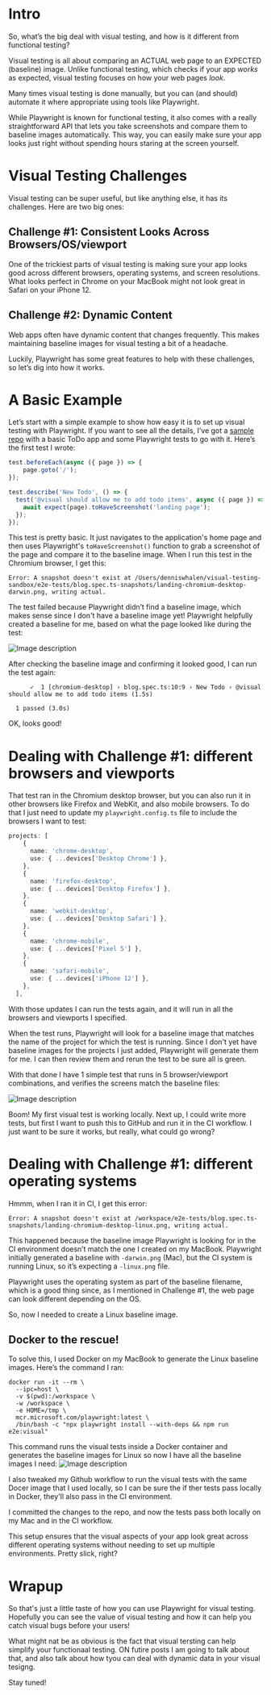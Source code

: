 # Intro

So, what’s the big deal with visual testing, and how is it different from functional testing?

Visual testing is all about comparing an ACTUAL web page to an EXPECTED (baseline) image. Unlike functional testing, which checks if your app *works* as expected, visual testing focuses on how your web pages *look*. 

Many times visual testing is done manually, but you can (and should) automate it where appropriate using tools like Playwright. 

While Playwright is known for functional testing, it also comes with a really straightforward API that lets you take screenshots and compare them to baseline images automatically. This way, you can easily make sure your app looks just right without spending hours staring at the screen yourself.

# Visual Testing Challenges

Visual testing can be super useful, but like anything else, it has its challenges. Here are two big ones:

## Challenge #1: Consistent Looks Across Browsers/OS/viewport
One of the trickiest parts of visual testing is making sure your app looks good across different browsers, operating systems, and screen resolutions. What looks perfect in Chrome on your MacBook might not look great in Safari on your iPhone 12.

## Challenge #2: Dynamic Content
Web apps often have dynamic content that changes frequently. This makes maintaining baseline images for visual testing a bit of a headache.

Luckily, Playwright has some great features to help with these challenges, so let’s dig into how it works.

# A Basic Example

Let’s start with a simple example to show how easy it is to set up visual testing with Playwright. If you want to see all the details, I’ve got a [sample repo](https://github.com/dwwhalen/visual-testing-sandbox) with a basic ToDo app and some Playwright tests to go with it. Here’s the first test I wrote:

```typescript
test.beforeEach(async ({ page }) => {
    page.goto('/');
});

test.describe('New Todo', () => {
  test('@visual should allow me to add todo items', async ({ page }) => {
    await expect(page).toHaveScreenshot('landing page');
  });
});
```

This test is pretty basic.  It just navigates to the application's home page and then uses Playwright's `toHaveScreenshot()` function to grab a screenshot of the page and compare it to the baseline image. When I run this test in the Chromium browser, I get this:

```console
Error: A snapshot doesn't exist at /Users/denniswhalen/visual-testing-sandbox/e2e-tests/blog.spec.ts-snapshots/landing-chromium-desktop-darwin.png, writing actual.
```

The test failed because Playwright didn’t find a baseline image, which makes sense since I don't have a baseline image yet!   Playwright helpfully created a baseline for me, based on what the page looked like during the test: 

![Image description](https://dev-to-uploads.s3.amazonaws.com/uploads/articles/pqi2mb1nkywb9ln4uraf.png)

After checking the baseline image and confirming it looked good, I can run the test again:

```console
      ✓  1 [chromium-desktop] › blog.spec.ts:10:9 › New Todo › @visual should allow me to add todo items (1.5s)

  1 passed (3.0s)
```
 OK, looks good!

# Dealing with Challenge #1: different browsers and viewports 
That test ran in the Chromium desktop browser, but you can also run it in other browsers like Firefox and WebKit, and also mobile browsers.  To do that I just need to update my `playwright.config.ts` file to include the browsers I want to test:
```typescript
projects: [
    {
      name: 'chrome-desktop',
      use: { ...devices['Desktop Chrome'] },
    },
    {
      name: 'firefox-desktop',
      use: { ...devices['Desktop Firefox'] },
    },
    {
      name: 'webkit-desktop',
      use: { ...devices['Desktop Safari'] },
    },
    {
      name: 'chrome-mobile',
      use: { ...devices['Pixel 5'] },
    },
    {
      name: 'safari-mobile',
      use: { ...devices['iPhone 12'] },
    },
  ],
```

With those updates I can run the tests again, and it will run in all the browsers and viewports I specified.

When the test runs, Playwright will look for a baseline image that matches the name of the project for which the test is running.  Since I don't yet have baseline images for the projects I just added, Playwright will generate them for me.  I can then review them and rerun the test to be sure all is green.

With that done I have 1 simple test that runs in 5 browser/viewport combinations, and verifies the screens match the baseline files:

![Image description](https://dev-to-uploads.s3.amazonaws.com/uploads/articles/fibrkunselocxbz9tsbk.png)

Boom! My first visual test is working locally. Next up, I could write more tests, but first I want to push this to GitHub and run it in the CI workflow. I just want to be sure it works, but really, what could go wrong?

# Dealing with Challenge #1: different operating systems

Hmmm, when I ran it in CI, I get this error:

```console
Error: A snapshot doesn't exist at /workspace/e2e-tests/blog.spec.ts-snapshots/landing-chromium-desktop-linux.png, writing actual.
```

This happened because the baseline image Playwright is looking for in the CI environment doesn’t match the one I created on my MacBook. Playwright initially generated a baseline with `-darwin.png` (Mac), but the CI system is running Linux, so it’s expecting a `-linux.png` file.

Playwright uses the operating system as part of the baseline filename, which is a good thing since, as I mentioned in Challenge #1, the web page can look different depending on the OS.

So, now I needed to create a Linux baseline image.

## Docker to the rescue!

To solve this, I used Docker on my MacBook to generate the Linux baseline images. Here’s the command I ran:

```
docker run -it --rm \
  --ipc=host \
  -v $(pwd):/workspace \
  -w /workspace \
  -e HOME=/tmp \
  mcr.microsoft.com/playwright:latest \
  /bin/bash -c "npx playwright install --with-deps && npm run e2e:visual"
```

This command runs the visual tests inside a Docker container and generates the baseline images for Linux so now I have all the baseline images I need:
![Image description](https://dev-to-uploads.s3.amazonaws.com/uploads/articles/o1h34qf9lxwjddt10snc.png) 

I also tweaked my Github workflow to run the visual tests with the same Docer image that I used locally, so I can be sure the if ther tests pass locally in Docker, they'll also pass in the CI environment.

I committed the changes to the repo, and now the tests pass both locally on my Mac and in the CI workflow. 

This setup ensures that the visual aspects of your app look great across different operating systems without needing to set up multiple environments. Pretty slick, right?

# Wrapup
So that's just a little taste of how you can use Playwright for visual testing.  Hopefully you can see the value of visual testing and how it can help you catch visual bugs before your users!

What might nat be as obvious is the fact that visual tersting can help simplify your functionaal testing.  ON futire posts I am going to talk about that, and also talk about how tyou can deal with dynamic data in your visual tesigng. 

Stay tuned!
